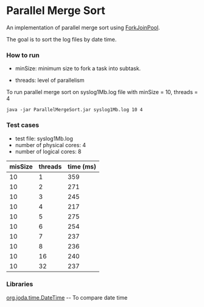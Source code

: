 # Parallel Merge Sort

An implementation of parallel merge sort using [ForkJoinPool](https://docs.oracle.com/javase/8/docs/api/java/util/concurrent/ForkJoinPool.html).

The goal is to sort the log files by date time.

### How to run

* minSize: minimum size to fork a task into subtask.

* threads: level of parallelism

To run parallel merge sort on syslog1Mb.log file with minSize = 10, threads = 4

`java -jar ParallelMergeSort.jar syslog1Mb.log 10 4`

### Test cases

* test file: syslog1Mb.log
* number of physical cores: 4
* number of logical cores: 8

| misSize | threads | time (ms) |
| ------  | ------- | --------  |
|10       |1        |359        |
|10       |2        |271        |
|10       |3        |245        |
|10       |4        |217        |
|10       |5        |275        |
|10       |6        |254        |
|10       |7        |237        |
|10       |8        |236        |
|10       |16       |240        |
|10       |32       |237        |

### Libraries

[org.joda.time.DateTime](https://www.joda.org/joda-time/)  -- To compare date time
